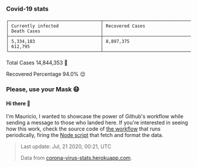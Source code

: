 
### Covid-19 stats

```
┌───────────────────────────────────┬───────────────────────────────────┬───────────────────────────────────┐
│ Currently infected                │ Recovered Cases                   │ Death Cases                       │
├───────────────────────────────────┼───────────────────────────────────┼───────────────────────────────────┤
│ 5,334,183                         │ 8,897,375                         │ 612,795                           │
└───────────────────────────────────┴───────────────────────────────────┴───────────────────────────────────┘
```

Total Cases 14,844,353 🦠

Recovered Percentage 94.0% 😌

### Please, use your Mask 😷

#### Hi there 👋
I'm Mauricio, I wanted to showcase the power of Github's workflow while sending a message to those who landed here.
If you're interested in seeing how this work, check the source code of [the workflow](https://github.com/mdottavio/mdottavio/blob/master/.github/workflows/updateReadme.yml) that runs periodically, firing
the [Node script](https://github.com/mdottavio/mdottavio/tree/covidstats) that fetch and format the data.

> Last update: Jul, 21 2020, 00:21, UTC
>
> Data from [corona-virus-stats.herokuapp.com](https://corona-virus-stats.herokuapp.com/api/v1/cases/general-stats).
